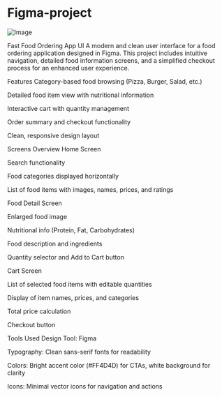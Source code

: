 # Figma-project

![Image](https://github.com/user-attachments/assets/a20bc572-0ad3-4ddc-838d-554d77b89d93)

Fast Food Ordering App UI
A modern and clean user interface for a food ordering application designed in Figma. This project includes intuitive navigation, detailed food information screens, and a simplified checkout process for an enhanced user experience.

Features
Category-based food browsing (Pizza, Burger, Salad, etc.)

Detailed food item view with nutritional information

Interactive cart with quantity management

Order summary and checkout functionality

Clean, responsive design layout

Screens Overview
Home Screen

Search functionality

Food categories displayed horizontally

List of food items with images, names, prices, and ratings

Food Detail Screen

Enlarged food image

Nutritional info (Protein, Fat, Carbohydrates)

Food description and ingredients

Quantity selector and Add to Cart button

Cart Screen

List of selected food items with editable quantities

Display of item names, prices, and categories

Total price calculation

Checkout button

Tools Used
Design Tool: Figma

Typography: Clean sans-serif fonts for readability

Colors: Bright accent color (#FF4D4D) for CTAs, white background for clarity

Icons: Minimal vector icons for navigation and actions
